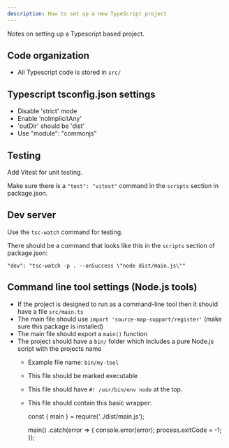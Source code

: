 ```yaml
---
description: How to set up a new TypeScript project
---
```


Notes on setting up a Typescript based project.

## Code organization ##

 - All Typescript code is stored in `src/`

## Typescript tsconfig.json settings ##

 - Disable 'strict' mode
 - Enable 'noImplicitAny'
 - 'outDir' should be 'dist'
 - Use "module": "commonjs"

## Testing

Add Vitest for unit testing.

Make sure there is a `"test": "vitest"` command in the `scripts` section in package.json.

## Dev server

Use the `tsc-watch` command for testing.

There should be a command that looks like this in the `scripts` section of package.json:

    "dev": "tsc-watch -p . --onSuccess \"node dist/main.js\""


## Command line tool settings (Node.js tools) ##

 - If the project is designed to run as a command-line tool then it should have a file `src/main.ts`
 - The main file should use `import 'source-map-support/register'` (make sure this package is installed)
 - The main file should export a `main()` function
 - The project should have a `bin/` folder which includes a pure Node.js script with the projects name
   - Example file name: `bin/my-tool`
   - This file should be marked executable
   - This file should have `#! /usr/bin/env node` at the top.
   - This file should contain this basic wrapper:

        const { main } = require('../dist/main.js');

        main()
        .catch(error => {
            console.error(error);
            process.exitCode = -1;
        });


